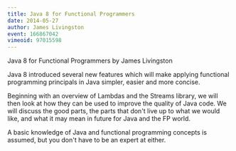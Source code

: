 ```yaml
---
title: Java 8 for Functional Programmers
date: 2014-05-27
author: James Livingston
event: 166867042
vimeoid: 97015598
---
```


Java 8 for Functional Programmers by James Livingston

Java 8 introduced several new features which will make applying functional
programming principals in Java simpler, easier and more concise.

Beginning with an overview of Lambdas and the Streams library, we will then
look at how they can be used to improve the quality of Java code. We will
discuss the good parts, the parts that don't live up to what we would like, and
what it may mean in future for Java and the FP world.

A basic knowledge of Java and functional programming concepts is assumed, but
you don't have to be an expert at either.

